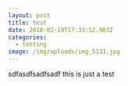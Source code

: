 ```yaml
---
layout: post
title: test
date: 2018-02-19T17:33:52.903Z
categories:
  - testing
image: /img/uploads/img_5131.jpg
---
```

sdfasdfsadfsadf this is just a test
